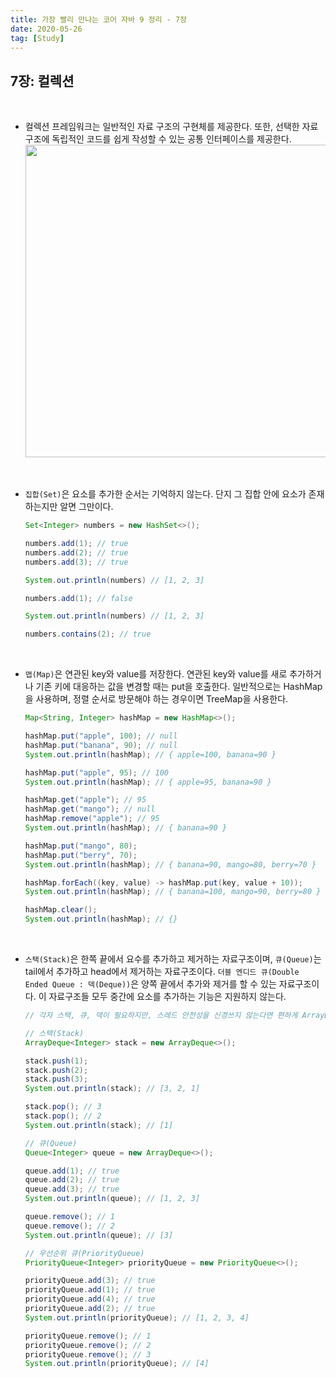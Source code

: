 ```yaml
---
title: 가장 빨리 만나는 코어 자바 9 정리 - 7장
date: 2020-05-26
tag: [Study]
---
```


## 7장: 컬렉션

<br>

- 컬렉션 프레임워크는 일반적인 자료 구조의 구현체를 제공한다. 또한, 선택한 자료 구조에 독립적인 코드를 쉽게 작성할 수 있는 공통 인터페이스를 제공한다.  
    <img src="https://www.eginnovations.com/blog/wp-content/uploads/2020/06/collection-framework-hierarchy.png" width="500">

<br>

- `집합(Set)`은 요소를 추가한 순서는 기억하지 않는다. 단지 그 집합 안에 요소가 존재하는지만 알면 그만이다.

    ```java
    Set<Integer> numbers = new HashSet<>();

    numbers.add(1); // true
    numbers.add(2); // true
    numbers.add(3); // true

    System.out.println(numbers) // [1, 2, 3]

    numbers.add(1); // false

    System.out.println(numbers) // [1, 2, 3]

    numbers.contains(2); // true
    ```

<br>

- `맵(Map)`은 연관된 key와 value를 저장한다. 연관된 key와 value를 새로 추가하거나 기존 키에 대응하는 값을 변경할 때는 put을 호출한다. 일반적으로는 HashMap을 사용하며, 정렬 순서로 방문해야 하는 경우이면 TreeMap을 사용한다.

    ```java
    Map<String, Integer> hashMap = new HashMap<>();

    hashMap.put("apple", 100); // null
    hashMap.put("banana", 90); // null
    System.out.println(hashMap); // { apple=100, banana=90 }

    hashMap.put("apple", 95); // 100
    System.out.println(hashMap); // { apple=95, banana=90 }

    hashMap.get("apple"); // 95
    hashMap.get("mango"); // null
    hashMap.remove("apple"); // 95
    System.out.println(hashMap); // { banana=90 }

    hashMap.put("mango", 80);
    hashMap.put("berry", 70);
    System.out.println(hashMap); // { banana=90, mango=80, berry=70 }

    hashMap.forEach((key, value) -> hashMap.put(key, value + 10));
    System.out.println(hashMap); // { banana=100, mango=90, berry=80 }

    hashMap.clear();
    System.out.println(hashMap); // {}
    ```

<br>

- `스택(Stack)`은 한쪽 끝에서 요수를 추가하고 제거하는 자료구조이며, `큐(Queue)`는 tail에서 추가하고 head에서 제거하는 자료구조이다. `더블 엔디드 큐(Double Ended Queue : 덱(Deque))`은 양쪽 끝에서 추가와 제거를 할 수 있는 자료구조이다. 이 자료구조들 모두 중간에 요소를 추가하는 기능은 지원하지 않는다.

    ```java
    // 각자 스택, 큐, 덱이 필요하지만, 스레드 안전성을 신경쓰지 않는다면 편하게 ArrayDeque을 사용한다.

    // 스택(Stack)
    ArrayDeque<Integer> stack = new ArrayDeque<>();

    stack.push(1);
    stack.push(2);
    stack.push(3);
    System.out.println(stack); // [3, 2, 1]

    stack.pop(); // 3
    stack.pop(); // 2
    System.out.println(stack); // [1]

    // 큐(Queue)
    Queue<Integer> queue = new ArrayDeque<>();

    queue.add(1); // true
    queue.add(2); // true
    queue.add(3); // true
    System.out.println(queue); // [1, 2, 3]

    queue.remove(); // 1
    queue.remove(); // 2
    System.out.println(queue); // [3]

    // 우선순위 큐(PriorityQueue)
    PriorityQueue<Integer> priorityQueue = new PriorityQueue<>();

    priorityQueue.add(3); // true
    priorityQueue.add(1); // true
    priorityQueue.add(4); // true
    priorityQueue.add(2); // true
    System.out.println(priorityQueue); // [1, 2, 3, 4]

    priorityQueue.remove(); // 1
    priorityQueue.remove(); // 2
    priorityQueue.remove(); // 3
    System.out.println(priorityQueue); // [4]
    ```
